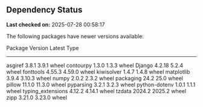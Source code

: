 ## Dependency Status

**Last checked on:** 2025-07-28 00:58:17

The following packages have newer versions available:

Package           Version Latest Type
----------------- ------- ------ -----
asgiref           3.8.1   3.9.1  wheel
contourpy         1.3.0   1.3.3  wheel
Django            4.2.18  5.2.4  wheel
fonttools         4.55.3  4.59.0 wheel
kiwisolver        1.4.7   1.4.8  wheel
matplotlib        3.9.4   3.10.3 wheel
numpy             2.0.2   2.3.2  wheel
packaging         24.2    25.0   wheel
pillow            11.1.0  11.3.0 wheel
pyparsing         3.2.1   3.2.3  wheel
python-dotenv     1.0.1   1.1.1  wheel
typing_extensions 4.12.2  4.14.1 wheel
tzdata            2024.2  2025.2 wheel
zipp              3.21.0  3.23.0 wheel
